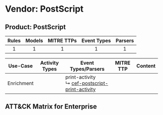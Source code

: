 Vendor: PostScript
==================
Product: PostScript
-------------------
| Rules | Models | MITRE TTPs | Event Types | Parsers |
|:-----:|:------:|:----------:|:-----------:|:-------:|
|   1   |   1    |     1      |      1      |    1    |

|  Use-Case  | Activity Types | Event Types/Parsers                                                                                               | MITRE TTP | Content                                                  |
|:----------:| -------------- | ----------------------------------------------------------------------------------------------------------------- | --------- | -------------------------------------------------------- |
| Enrichment | <ul></li></ul> |  print-activity<br> ↳ [cef-postscript-print-activity](Parsers/parserContent_cef-postscript-print-activity.md)<br> |           | [](Rules_Models/r_m_postscript_postscript_Enrichment.md) |

ATT&CK Matrix for Enterprise
----------------------------
